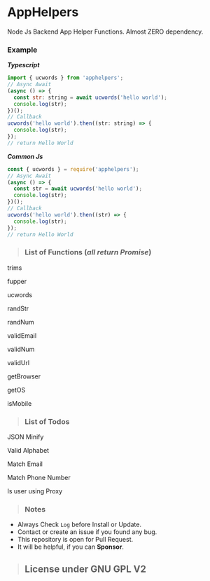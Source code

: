 # AppHelpers

Node Js Backend App Helper Functions. Almost ZERO dependency.

### Example

_**Typescript**_

```javascript
import { ucwords } from 'apphelpers';
// Async Await
(async () => {
  const str: string = await ucwords('hello world');
  console.log(str);
})();
// Callback
ucwords('hello world').then((str: string) => {
  console.log(str);
});
// return Hello World
```

_**Common Js**_

```javascript
const { ucwords } = require('apphelpers');
// Async Await
(async () => {
  const str = await ucwords('hello world');
  console.log(str);
})();
// Callback
ucwords('hello world').then((str) => {
  console.log(str);
});
// return Hello World
```

> ### List of Functions (_all return Promise_)

trims

fupper

ucwords

randStr

randNum

validEmail

validNum

validUrl

getBrowser

getOS

isMobile

> ### List of Todos

JSON Minify

Valid Alphabet

Match Email

Match Phone Number

Is user using Proxy

> ### Notes

- Always Check `Log` before Install or Update.
- Contact or create an issue if you found any bug.
- This repository is open for Pull Request.
- It will be helpful, if you can **Sponsor**.

> ## License under GNU GPL V2
